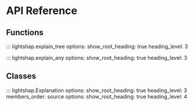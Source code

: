 # API Reference

## Functions

::: lightshap.explain_tree
    options:
      show_root_heading: true
      heading_level: 3

::: lightshap.explain_any
    options:
      show_root_heading: true
      heading_level: 3

## Classes

::: lightshap.Explanation
    options:
      show_root_heading: true
      heading_level: 3
      members_order: source
    options:
      show_root_heading: true
      heading_level: 4
